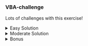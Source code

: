 ### VBA-challenge ###

Lots of challenges with this exercise! 

<details>
    <summary>Easy Solution</summary>
        <p>Finally got the **easy** solution to run on individual sheets, however, all the numbers do not match the example image.</p>
</details>

<details>
    <summary>Moderate Solution</summary>
        <p>I experienced many issues with my **moderate** solution. While this script did generate a new Combined Sheet, all sheet values failed to carry over. It's as if the script gets hung up on the first ticker line and then doesn't know how to proceed. The debugger highlighted line 62 as a 'Type mismatch' error (stock_vol). This is confusing to me because I've defined the stock_volume as LongLong initally. What's happening here?</p>
</details>

<details>
    <summary>Bonus</summary>
        <p>I ended up abandoning this extra credit portion of the assignment as I couldn't get my moderate solution to work successfully.</p>
</details> 